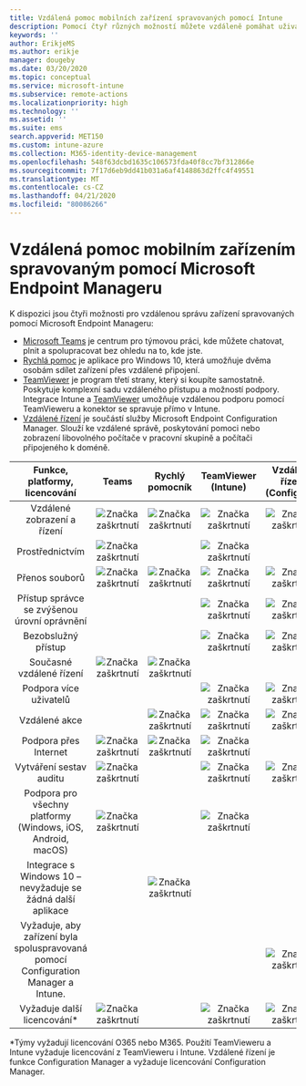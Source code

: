 ```yaml
---
title: Vzdálená pomoc mobilních zařízení spravovaných pomocí Intune
description: Pomocí čtyř různých možností můžete vzdáleně pomáhat uživatelům s jejich mobilními zařízeními.
keywords: ''
author: ErikjeMS
ms.author: erikje
manager: dougeby
ms.date: 03/20/2020
ms.topic: conceptual
ms.service: microsoft-intune
ms.subservice: remote-actions
ms.localizationpriority: high
ms.technology: ''
ms.assetid: ''
ms.suite: ems
search.appverid: MET150
ms.custom: intune-azure
ms.collection: M365-identity-device-management
ms.openlocfilehash: 548f63dcbd1635c106573fda40f8cc7bf312866e
ms.sourcegitcommit: 7f17d6eb9dd41b031a6af4148863d2ffc4f49551
ms.translationtype: MT
ms.contentlocale: cs-CZ
ms.lasthandoff: 04/21/2020
ms.locfileid: "80086266"
---
```

# <a name="remotely-assist-mobile-devices-managed-by-microsoft-endpoint-manager"></a>Vzdálená pomoc mobilním zařízením spravovaným pomocí Microsoft Endpoint Manageru

K dispozici jsou čtyři možnosti pro vzdálenou správu zařízení spravovaných pomocí Microsoft Endpoint Manageru:

- [Microsoft Teams](https://products.office.com/microsoft-teams/) je centrum pro týmovou práci, kde můžete chatovat, plnit a spolupracovat bez ohledu na to, kde jste.
- [Rychlá pomoc](https://support.microsoft.com/help/4027243/windows-10-solve-pc-problems-with-quick-assist) je aplikace pro Windows 10, která umožňuje dvěma osobám sdílet zařízení přes vzdálené připojení.
- [TeamViewer](https://www.teamviewer.com/) je program třetí strany, který si koupíte samostatně. Poskytuje komplexní sadu vzdáleného přístupu a možností podpory. Integrace Intune a [TeamViewer](teamviewer-support.md) umožňuje vzdálenou podporu pomocí TeamVieweru a konektor se spravuje přímo v Intune.
- [Vzdálené řízení](https://docs.microsoft.com/configmgr/core/clients/manage/remote-control/introduction-to-remote-control) je součástí služby Microsoft Endpoint Configuration Manager. Slouží ke vzdálené správě, poskytování pomoci nebo zobrazení libovolného počítače v pracovní skupině a počítači připojeného k doméně.

| Funkce, platformy, licencování | **Teams** | Rychlý pomocník | TeamViewer (Intune) | Vzdálené řízení (ConfigMgr) |
|:---:|:---:|:---:|:---:|:---:|
| Vzdálené zobrazení a řízení |![Značka zaškrtnutí](../enrollment/media/enrollment-method-capab/checkmark.png)|![Značka zaškrtnutí](../enrollment/media/enrollment-method-capab/checkmark.png)|![Značka zaškrtnutí](../enrollment/media/enrollment-method-capab/checkmark.png)|![Značka zaškrtnutí](../enrollment/media/enrollment-method-capab/checkmark.png)|
| Prostřednictvím |![Značka zaškrtnutí](../enrollment/media/enrollment-method-capab/checkmark.png)||![Značka zaškrtnutí](../enrollment/media/enrollment-method-capab/checkmark.png)||
| Přenos souborů |![Značka zaškrtnutí](../enrollment/media/enrollment-method-capab/checkmark.png)|![Značka zaškrtnutí](../enrollment/media/enrollment-method-capab/checkmark.png)|![Značka zaškrtnutí](../enrollment/media/enrollment-method-capab/checkmark.png)|![Značka zaškrtnutí](../enrollment/media/enrollment-method-capab/checkmark.png)|
| Přístup správce se zvýšenou úrovní oprávnění |||![Značka zaškrtnutí](../enrollment/media/enrollment-method-capab/checkmark.png)|![Značka zaškrtnutí](../enrollment/media/enrollment-method-capab/checkmark.png)|
| Bezobslužný přístup |||![Značka zaškrtnutí](../enrollment/media/enrollment-method-capab/checkmark.png)|![Značka zaškrtnutí](../enrollment/media/enrollment-method-capab/checkmark.png)|
| Současné vzdálené řízení |![Značka zaškrtnutí](../enrollment/media/enrollment-method-capab/checkmark.png)|![Značka zaškrtnutí](../enrollment/media/enrollment-method-capab/checkmark.png)|||
| Podpora více uživatelů |||![Značka zaškrtnutí](../enrollment/media/enrollment-method-capab/checkmark.png)|![Značka zaškrtnutí](../enrollment/media/enrollment-method-capab/checkmark.png)|
| Vzdálené akce ||![Značka zaškrtnutí](../enrollment/media/enrollment-method-capab/checkmark.png)|![Značka zaškrtnutí](../enrollment/media/enrollment-method-capab/checkmark.png)|![Značka zaškrtnutí](../enrollment/media/enrollment-method-capab/checkmark.png)|
| Podpora přes Internet |![Značka zaškrtnutí](../enrollment/media/enrollment-method-capab/checkmark.png)|![Značka zaškrtnutí](../enrollment/media/enrollment-method-capab/checkmark.png)|![Značka zaškrtnutí](../enrollment/media/enrollment-method-capab/checkmark.png)||
| Vytváření sestav auditu |![Značka zaškrtnutí](../enrollment/media/enrollment-method-capab/checkmark.png)||![Značka zaškrtnutí](../enrollment/media/enrollment-method-capab/checkmark.png)|![Značka zaškrtnutí](../enrollment/media/enrollment-method-capab/checkmark.png)|
| Podpora pro všechny platformy (Windows, iOS, Android, macOS) |![Značka zaškrtnutí](../enrollment/media/enrollment-method-capab/checkmark.png)||![Značka zaškrtnutí](../enrollment/media/enrollment-method-capab/checkmark.png)||
| Integrace s Windows 10 – nevyžaduje se žádná další aplikace ||![Značka zaškrtnutí](../enrollment/media/enrollment-method-capab/checkmark.png)|||
| Vyžaduje, aby zařízení byla spoluspravovaná pomocí Configuration Manager a Intune. ||||![Značka zaškrtnutí](../enrollment/media/enrollment-method-capab/checkmark.png)|
| Vyžaduje další licencování\* |![Značka zaškrtnutí](../enrollment/media/enrollment-method-capab/checkmark.png)||![Značka zaškrtnutí](../enrollment/media/enrollment-method-capab/checkmark.png)|![Značka zaškrtnutí](../enrollment/media/enrollment-method-capab/checkmark.png)|

\*Týmy vyžadují licencování O365 nebo M365. Použití TeamVieweru a Intune vyžaduje licencování z TeamVieweru i Intune. Vzdálené řízení je funkce Configuration Manager a vyžaduje licencování Configuration Manager.
